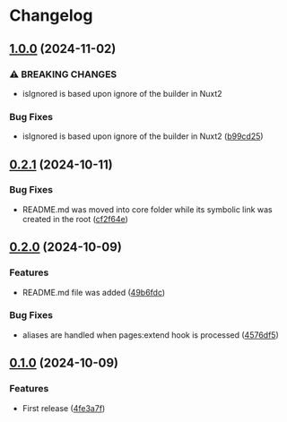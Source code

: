 # Changelog

## [1.0.0](https://github.com/websavva/nuxtignore-dev/compare/nuxtignore-dev-v0.2.1...nuxtignore-dev-v1.0.0) (2024-11-02)


### ⚠ BREAKING CHANGES

* isIgnored is based upon ignore of the builder in Nuxt2

### Bug Fixes

* isIgnored is based upon ignore of the builder in Nuxt2 ([b99cd25](https://github.com/websavva/nuxtignore-dev/commit/b99cd257e7b6a93891e5bca88488ec54cbd12c02))

## [0.2.1](https://github.com/websavva/nuxtignore-dev/compare/nuxtignore-dev-v0.2.0...nuxtignore-dev-v0.2.1) (2024-10-11)


### Bug Fixes

* README.md was moved into core folder while its symbolic link was created in the root ([cf2f64e](https://github.com/websavva/nuxtignore-dev/commit/cf2f64e4dd324880e06cff4b54383a96488b54fb))

## [0.2.0](https://github.com/websavva/nuxtignore-dev/compare/nuxtignore-dev-v0.1.0...nuxtignore-dev-v0.2.0) (2024-10-09)


### Features

* README.md file was added ([49b6fdc](https://github.com/websavva/nuxtignore-dev/commit/49b6fdc821c2e5eafa2abf584b9f72f6e89d2d30))


### Bug Fixes

* aliases are handled when pages:extend hook is processed ([4576df5](https://github.com/websavva/nuxtignore-dev/commit/4576df52d1b904fee7c3547144c7b06a7cd818db))

## [0.1.0](https://github.com/websavva/nuxtignore-dev/compare/nuxtignore-dev-v0.0.1...nuxtignore-dev-v0.1.0) (2024-10-09)


### Features

* First release ([4fe3a7f](https://github.com/websavva/nuxtignore-dev/commit/4fe3a7f161221326c067112de1b6e39216faa180))
